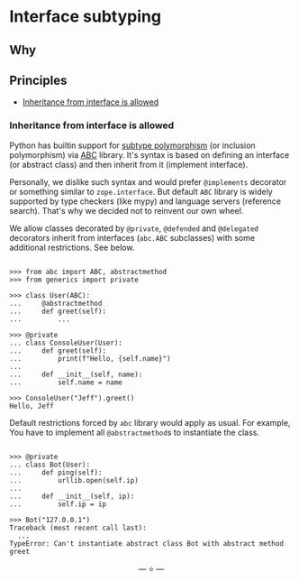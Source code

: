 # Interface subtyping

## Why

## Principles

- [Inheritance from interface is allowed](#inheritance-from-interface-is-allowed)

### Inheritance from interface is allowed

Python has builtin support for
[subtype polymorphism](https://en.wikipedia.org/wiki/Subtyping) (or inclusion
polymorphism) via [ABC](https://docs.python.org/3/library/abc.html) library.
It's syntax is based on defining an interface (or abstract class) and then
inherit from it (implement interface).

Personally, we dislike such syntax and would prefer `@implements` decorator or
something similar to `zope.interface`. But default `ABC` library is widely
supported by type checkers (like mypy) and language servers (reference search).
That's why we decided not to reinvent our own wheel.

We allow classes decorated by `@private`, `@defended` and `@delegated`
decorators inherit from interfaces (`abc.ABC` subclasses) with some additional
restrictions. See below.

```pycon

>>> from abc import ABC, abstractmethod
>>> from generics import private

>>> class User(ABC):
...     @abstractmethod
...     def greet(self):
...         ...

>>> @private
... class ConsoleUser(User):
...     def greet(self):
...         print(f"Hello, {self.name}")
...
...     def __init__(self, name):
...         self.name = name

>>> ConsoleUser("Jeff").greet()
Hello, Jeff

```

Default restrictions forced by `abc` library would apply as usual. For example,
You have to implement all `@abstractmethod`s to instantiate the class.

```pycon

>>> @private
... class Bot(User):
...     def ping(self):
...         urllib.open(self.ip)
...
...     def __init__(self, ip):
...         self.ip = ip

>>> Bot("127.0.0.1")
Traceback (most recent call last):
  ...
TypeError: Can't instantiate abstract class Bot with abstract method greet

```

<p align="center">&mdash; ⭐ &mdash;</p>
